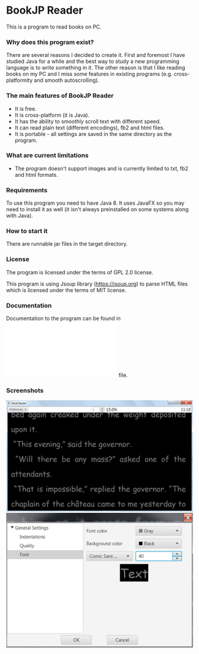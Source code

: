 # BookJP Reader

This is a program to read books on PC.

### Why does this program exist?
There are several reasons I decided to create it. 
First and foremost I have studied Java for a while and the best way to study a new programming language is to write something in it.
The other reason is that I like reading books on my PC and I miss some features in existing programs (e.g. cross-platformity and smooth autoscrolling).

### The main features of BookJP Reader
* It is free.
* It is cross-platform (it is Java).
* It has the ability to smoothly scroll text with different speed.
* It can read plain text (different encodings), fb2 and html files.
* It is portable - all settings are saved in the same directory as the program.

### What are current limitations
* The program doesn't support images and is currently limited to txt, fb2 and html formats.

### Requirements
To use this program you need to have Java 8.
It uses JavaFX so you may need to install it as well (it isn't always preinstalled on some systems along with Java).

### How to start it
There are runnable jar files in the target directory.

### License
The program is licensed under the terms of GPL 2.0 license.

This program is using Jsoup library (https://jsoup.org) to parse HTML files which is
licensed under the terms of MIT license.

### Documentation
Documentation to the program can be found in ![doc](doc.txt) file.

### Screenshots
![Book Reader](main.jpg) ![Settings](settings.jpg) 
